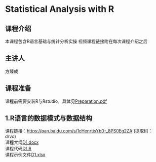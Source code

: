 # Statistical Analysis with R

## 课程介绍
本课程包含R语言基础与统计分析实操
视频课程链接附在每次课程介绍之后

## 主讲人
方臻成

## 课程准备
课程前需要安装R与Rstudio，具体见[Preparation.pdf](0/Preparation.pdf)

## 1.R语言的数据模式与数据结构
课程链接：https://pan.baidu.com/s/1cHenrtisYb0-_8PS0Eg2ZA (提取码：drvd)  
课程大纲[D1.docx](1/D1.docx)  
课程代码[D1.R](1/D1.R)  
课程示例文件[D1.xlsx](1/D1.xlsx)  

